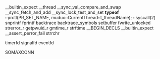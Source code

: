 __builtin_expect
__thread
__sync_val_compare_and_swap
__sync_fetch_and_add
__sync_lock_test_and_set
__typeof__
::prctl(PR_SET_NAME, muduo::CurrentThread::t_threadName);
::syscall(2)
snprintf
fprintf
backtrace
backtrace_symbols
setbuffer
fwrite_unlocked
strerror_r
getpwuid_r
gmtime_r
strftime
__BEGIN_DECLS
__builtin_expect
__assert_perror_fail
strrchr


timerfd
signalfd
eventfd


SOMAXCONN

